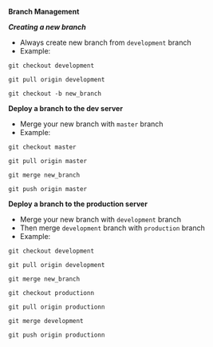 
**Branch Management**

**_Creating a new branch_**

* Always create new branch from `development` branch
* Example:

`git checkout development`

`git pull origin development`

`git checkout -b new_branch`


**Deploy a branch to the dev server**
* Merge your new branch with `master` branch
* Example:

`git checkout master`

`git pull origin master`

`git merge new_branch`

`git push origin master`


**Deploy a branch to the production server**
* Merge your new branch with `development` branch
* Then merge `development` branch with `production` branch
* Example:

`git checkout development`

`git pull origin development`

`git merge new_branch`

`git checkout productionn`

`git pull origin productionn`

`git merge development`

`git push origin productionn`
